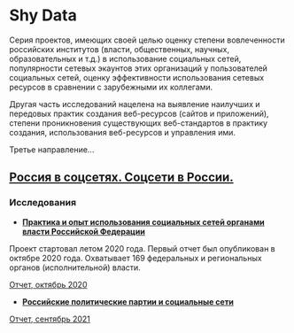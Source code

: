 # Shy Data
Серия проектов, имеющих своей целью оценку степени вовлеченности российских институтов (власти, общественных, научных, образовательных и т.д.) в использование социальных сетей, популярности сетевых экаунтов этих организаций у пользователей социальных сетей, оценку эффективности использования сетевых ресурсов в сравнении с зарубежными их коллегами.

Другая часть исследований нацелена на выявление наилучших и передовых практик создания веб-ресурсов (сайтов и приложений), степени проникновения существующих веб-стандартов в практику создания, использования веб-ресурсов и управления ими.

Третье направление...

## [Россия в соцсетях. Соцсети в России.](https://github.com/shydata/russia-and-nets)
### Исследования
- [**Практика и опыт использования социальных сетей органами власти Российской Федерации**](https://github.com/shydata/govnets)
<p>Проект стартовал летом 2020 года. Первый отчет был опубликован в октябре 2020 года. Охватывает 169 федеральных и региональных органов (исполнительной) власти.</p>
<p><a href="https://github.com/shydata/govnets/blob/main/govnetsreport-2020-alexshy-FULLREPORT.pdf">Отчет, октябрь 2020</a></p>
<ul>
  <li><a href="https://github.com/shydata/parties-nets"><strong>Российские политические партии и социальные сети</strong></a></li>
</ul>
<p><a href="https://github.com/shydata/parties-nets/blob/main/parties-and-socialmedia-2021-alexshy-FULLREPORT.pdf">Отчет, сентябрь 2021</a></p>

<!--
В рамках проекта мы осуществляем мониторинг и оценку уровня присутствия в социальных сетях и использования их органами власти Российской Федерации. 

темпы освоения соцсетей глубину их проникновения и в них проникновения
эх-ффективность использования...
-->
  
<!--
**shydata/shydata** is a ✨ _special_ ✨ repository because its `README.md` (this file) appears on your GitHub profile.

Here are some ideas to get you started:

- 🔭 I’m currently working on ...
- 🌱 I’m currently learning ...
- 👯 I’m looking to collaborate on ...
- 🤔 I’m looking for help with ...
- 💬 Ask me about ...
- 📫 How to reach me: ...
- 😄 Pronouns: ...
- ⚡ Fun fact: ...
-->
